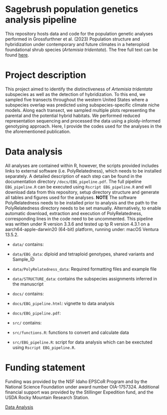# Sagebrush population genetics analysis pipeline

This repository hosts data and code for the population genetic analyses performed in Grossfurthner et al. (2023) Population structure and hybridization under contemporary and future climates in a heteroploid foundational shrub species (*Artemisia tridentata*). The free full text can be found [here](https://doi.org/10.3389/fpls.2023.1155868).

# Project description

This project aimed to identify the distinctiveness of *Artemisia tridentata* subspecies as well as the detection of hybridization. To this end, we sampled five transects throughout the western United States where a subspecies overlap was predicted using subspecies-specific climate niche models. Along each transect, we sampled multiple plots representing the parental and the potential hybrid habitats. We performed reduced representation sequencing and processed the data using a ploidy-informed genotyping approach. Here, I provide the codes used for the analyses in the the aforementioned publication.

# Data analysis

All analyses are contained within R, however, the scripts provided includes links to external software (i.e. PolyRelatedness), which needs to be installed separately. A detailed description of each step can be found in the documentation directory `/docs/EBG_pipeline.pdf`.
The full pipeline `EBG_pipeline.R` can be executed using `Rscript EBG_pipeline.R` and will download data from this repository, setup directory structure and generate all tables and figures used for the analyses. **NOTE** The software PolyRelatedness needs to be installed prior to analysis and the path to the PolyRelatedness directory needs to be set manually. Alternatively, to enable automatic download, extraction and execution of PolyRelatedness, corresponding lines in the code need to be uncommented.
This pipeline was written under R version 3.3.6 and tested up tp R version 4.3.1 on a aarch64-apple-darwin20 (64-bit) platform, running under: macOS Ventura 13.5.2.

- `data/` contains:
- `data/EBG_data`: diploid and tetraploid genotypes, shared variants and Sample_ID
- `data/PolyRelatedness_data`: Required formatting files and example file
- `data/STRUCTURE_data`: contains the subspecies assignments inferred in the manuscript

- `docs/` contains:
- `docs/EBG_pipeline.html`: vignette to data analysis
- `docs/EBG_pipeline.pdf`:

- `src/` contains:
- `src/functions.R`: functions to convert and calculate data
- `src/EBG_pipeline.R`: script for data analysis which can be exectuted using `Rscript EBG_pipeline.R`.



# Funding statement

Funding was provided by the NSF Idaho EPSCoR Program and by the National Science Foundation under award number OIA-1757324. Additional financial support was provided by the Stillinger Expedition fund, and the USDA Rocky Mountain Research Station.


[Data Analysis](docs/EBG_pipeline.md)
